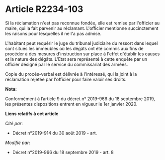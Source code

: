 # Article R2234-103

Si la réclamation n'est pas reconnue fondée, elle est remise par l'officier au maire, qui la fait parvenir au réclamant.
L'officier mentionne succinctement les raisons pour lesquelles il ne l'a pas admise. 

L'habitant peut requérir le juge du   tribunal judiciaire du ressort dans lequel sont situés les immeubles où les dégâts ont
été commis aux fins de procéder à des mesures d'instruction sur place à l'effet d'établir les causes et la nature des dégâts.
L'Etat sera représenté à cette enquête par un officier désigné par le service du commissariat des armées. 

Copie du procès-verbal est délivrée à l'intéressé, qui la joint à la réclamation rejetée par l'officier pour faire valoir ses
droits.

**Nota:**

Conformément à l’article 9 du décret n° 2019-966 du 18 septembre 2019, les présentes dispositions entrent en vigueur le 1er
janvier 2020.

**Liens relatifs à cet article**

_Cité par_:

  - Décret n°2019-914 du 30 août 2019 - art.

_Modifié par_:

  - Décret n°2019-966 du 18 septembre 2019 - art. 8
